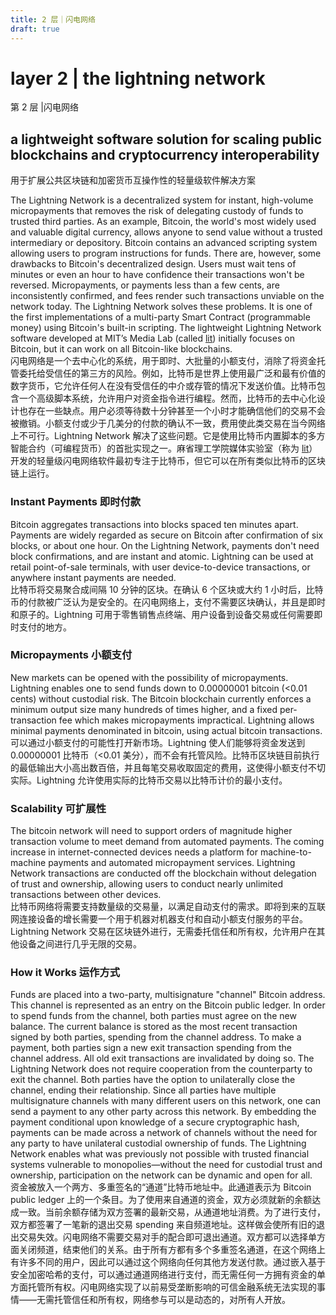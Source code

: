 ```yaml
---
title: 2 层｜闪电网络
draft: true
---
```

# layer 2 | the lightning network  
第 2 层 |闪电网络

## a lightweight software solution for scaling public blockchains and cryptocurrency interoperability  
用于扩展公共区块链和加密货币互操作性的轻量级软件解决方案

The Lightning Network is a decentralized system for instant, high-volume micropayments that removes the risk of delegating custody of funds to trusted third parties. As an example, Bitcoin, the world's most widely used and valuable digital currency, allows anyone to send value without a trusted intermediary or depository. Bitcoin contains an advanced scripting system allowing users to program instructions for funds. There are, however, some drawbacks to Bitcoin's decentralized design. Users must wait tens of minutes or even an hour to have confidence their transactions won't be reversed. Micropayments, or payments less than a few cents, are inconsistently confirmed, and fees render such transactions unviable on the network today. The Lightning Network solves these problems. It is one of the first implementations of a multi-party Smart Contract (programmable money) using Bitcoin's built-in scripting. The lightweight Lightning Network software developed at MIT’s Media Lab (called [lit](https://github.com/mit-dci/lit)) initially focuses on Bitcoin, but it can work on all Bitcoin-like blockchains.  
闪电网络是一个去中心化的系统，用于即时、大批量的小额支付，消除了将资金托管委托给受信任的第三方的风险。例如，比特币是世界上使用最广泛和最有价值的数字货币，它允许任何人在没有受信任的中介或存管的情况下发送价值。比特币包含一个高级脚本系统，允许用户对资金指令进行编程。然而，比特币的去中心化设计也存在一些缺点。用户必须等待数十分钟甚至一个小时才能确信他们的交易不会被撤销。小额支付或少于几美分的付款的确认不一致，费用使此类交易在当今网络上不可行。Lightning Network 解决了这些问题。它是使用比特币内置脚本的多方智能合约（可编程货币）的首批实现之一。麻省理工学院媒体实验室（称为 [lit](https://github.com/mit-dci/lit)）开发的轻量级闪电网络软件最初专注于比特币，但它可以在所有类似比特币的区块链上运行。

### Instant Payments 即时付款

Bitcoin aggregates transactions into blocks spaced ten minutes apart. Payments are widely regarded as secure on Bitcoin after confirmation of six blocks, or about one hour. On the Lightning Network, payments don't need block confirmations, and are instant and atomic. Lightning can be used at retail point-of-sale terminals, with user device-to-device transactions, or anywhere instant payments are needed.  
比特币将交易聚合成间隔 10 分钟的区块。在确认 6 个区块或大约 1 小时后，比特币的付款被广泛认为是安全的。在闪电网络上，支付不需要区块确认，并且是即时和原子的。Lightning 可用于零售销售点终端、用户设备到设备交易或任何需要即时支付的地方。

### Micropayments 小额支付

New markets can be opened with the possibility of micropayments. Lightning enables one to send funds down to 0.00000001 bitcoin (<0.01 cents) without custodial risk. The Bitcoin blockchain currently enforces a minimum output size many hundreds of times higher, and a fixed per-transaction fee which makes micropayments impractical. Lightning allows minimal payments denominated in bitcoin, using actual bitcoin transactions.  
可以通过小额支付的可能性打开新市场。Lightning 使人们能够将资金发送到 0.00000001 比特币（<0.01 美分），而不会有托管风险。比特币区块链目前执行的最低输出大小高出数百倍，并且每笔交易收取固定的费用，这使得小额支付不切实际。Lightning 允许使用实际的比特币交易以比特币计价的最小支付。

### Scalability 可扩展性

The bitcoin network will need to support orders of magnitude higher transaction volume to meet demand from automated payments. The coming increase in internet-connected devices needs a platform for machine-to-machine payments and automated micropayment services. Lightning Network transactions are conducted off the blockchain without delegation of trust and ownership, allowing users to conduct nearly unlimited transactions between other devices.  
比特币网络将需要支持数量级的交易量，以满足自动支付的需求。即将到来的互联网连接设备的增长需要一个用于机器对机器支付和自动小额支付服务的平台。Lightning Network 交易在区块链外进行，无需委托信任和所有权，允许用户在其他设备之间进行几乎无限的交易。

### How it Works 运作方式

Funds are placed into a two-party, multisignature "channel" Bitcoin address. This channel is represented as an entry on the Bitcoin public ledger. In order to spend funds from the channel, both parties must agree on the new balance. The current balance is stored as the most recent transaction signed by both parties, spending from the channel address. To make a payment, both parties sign a new exit transaction spending from the channel address. All old exit transactions are invalidated by doing so. The Lightning Network does not require cooperation from the counterparty to exit the channel. Both parties have the option to unilaterally close the channel, ending their relationship. Since all parties have multiple multisignature channels with many different users on this network, one can send a payment to any other party across this network. By embedding the payment conditional upon knowledge of a secure cryptographic hash, payments can be made across a network of channels without the need for any party to have unilateral custodial ownership of funds. The Lightning Network enables what was previously not possible with trusted financial systems vulnerable to monopolies—without the need for custodial trust and ownership, participation on the network can be dynamic and open for all.   
资金被放入一个两方、多重签名的“通道”比特币地址中。此通道表示为 Bitcoin public ledger 上的一个条目。为了使用来自通道的资金，双方必须就新的余额达成一致。当前余额存储为双方签署的最新交易，从通道地址消费。为了进行支付，双方都签署了一笔新的退出交易 spending 来自频道地址。这样做会使所有旧的退出交易失效。闪电网络不需要交易对手的配合即可退出通道。双方都可以选择单方面关闭频道，结束他们的关系。由于所有方都有多个多重签名通道，在这个网络上有许多不同的用户，因此可以通过这个网络向任何其他方发送付款。通过嵌入基于安全加密哈希的支付，可以通过通道网络进行支付，而无需任何一方拥有资金的单方面托管所有权。闪电网络实现了以前易受垄断影响的可信金融系统无法实现的事情——无需托管信任和所有权，网络参与可以是动态的，对所有人开放。
